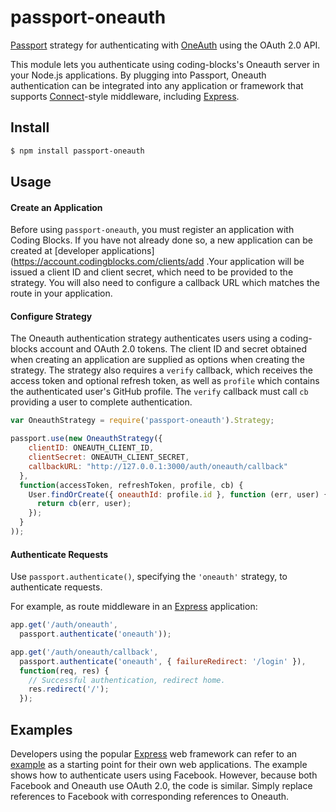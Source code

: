 # passport-oneauth



[Passport](http://passportjs.org/) strategy for authenticating with [OneAuth](https://codingblocks.com/)
using the OAuth 2.0 API.



This module lets you authenticate using coding-blocks's Oneauth server in your Node.js applications.
By plugging into Passport, Oneauth authentication can be integrated into any application or framework that supports
[Connect](http://www.senchalabs.org/connect/)-style middleware, including
[Express](http://expressjs.com/).

## Install

```bash
$ npm install passport-oneauth
```

## Usage

#### Create an Application

Before using `passport-oneauth`, you must register an application with Coding Blocks.
If you have not already done so, a new application can be created at
[developer applications](https://account.codingblocks.com/clients/add .Your application will be issued a client ID and client
secret, which need to be provided to the strategy.  You will also need to
configure a callback URL which matches the route in your application.

#### Configure Strategy

The Oneauth authentication strategy authenticates users using a coding-blocks account
and OAuth 2.0 tokens.  The client ID and secret obtained when creating an
application are supplied as options when creating the strategy. The strategy
also requires a `verify` callback, which receives the access token and optional
refresh token, as well as `profile` which contains the authenticated user's
GitHub profile.  The `verify` callback must call `cb` providing a user to
complete authentication.

```js
var OneauthStrategy = require('passport-oneauth').Strategy;

passport.use(new OneauthStrategy({
    clientID: ONEAUTH_CLIENT_ID,
    clientSecret: ONEAUTH_CLIENT_SECRET,
    callbackURL: "http://127.0.0.1:3000/auth/oneauth/callback"
  },
  function(accessToken, refreshToken, profile, cb) {
    User.findOrCreate({ oneauthId: profile.id }, function (err, user) {
      return cb(err, user);
    });
  }
));
```

#### Authenticate Requests

Use `passport.authenticate()`, specifying the `'oneauth'` strategy, to
authenticate requests.

For example, as route middleware in an [Express](http://expressjs.com/)
application:

```js
app.get('/auth/oneauth',
  passport.authenticate('oneauth'));

app.get('/auth/oneauth/callback',
  passport.authenticate('oneauth', { failureRedirect: '/login' }),
  function(req, res) {
    // Successful authentication, redirect home.
    res.redirect('/');
  });
```

## Examples

Developers using the popular [Express](http://expressjs.com/) web framework can
refer to an [example](https://github.com/passport/express-4.x-facebook-example)
as a starting point for their own web applications.  The example shows how to
authenticate users using Facebook.  However, because both Facebook and Oneauth
use OAuth 2.0, the code is similar.  Simply replace references to Facebook with
corresponding references to Oneauth.





